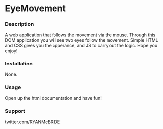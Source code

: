 # EyeMovement
### Description 
A web application that follows the movement via the mouse. Through this DOM application you will see two eyes follow the movement. Simple HTML and CSS gives you the apperance, and JS to carry out the logic. Hope you enjoy! 

### Installation
None.


### Usage
Open up the html documentation and have fun! 

### Support
twitter.com/RYANMcBRlDE

